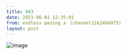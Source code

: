 ```yaml
---
title: 943
date: 2023-06-01 12:35:01
from: endless шизing ⍼ (channel1162404975)
layout: post
---
```


![image](photos/photo_88@01-06-2023_12-35-01.jpg)


